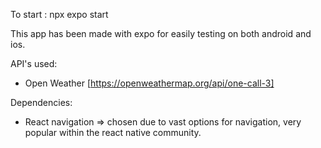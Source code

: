 To start : npx expo start

This app has been made with expo for easily testing on both android and ios.


API's used: 

- Open Weather [https://openweathermap.org/api/one-call-3]

Dependencies: 

 - React navigation => chosen due to vast options for navigation, very popular within the react native community. 
